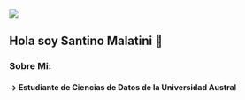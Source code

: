 <img src="https://i.imgur.com/3hyzn0c.png"/>

## Hola soy Santino Malatini 👋

### Sobre Mi:

#### → Estudiante de Ciencias de Datos de la Universidad Austral
